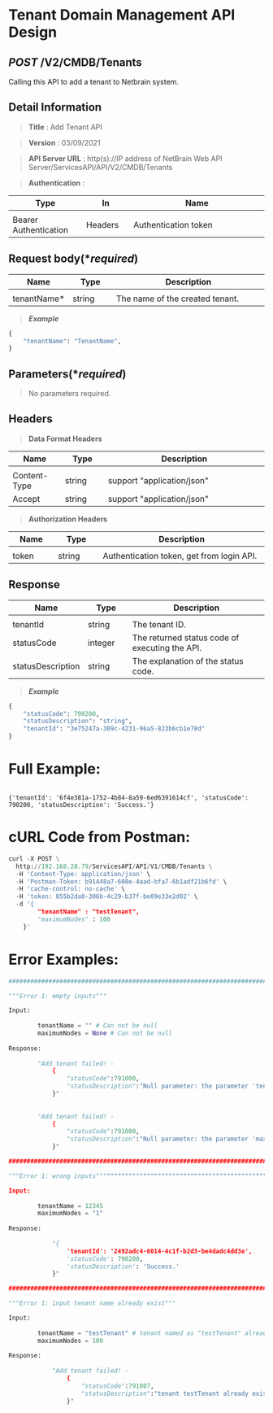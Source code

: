 
# Tenant Domain Management API Design

## ***POST*** /V2/CMDB/Tenants
Calling this API to add a tenant to Netbrain system.

## Detail Information

> **Title** : Add Tenant API<br>

> **Version** : 03/09/2021

> **API Server URL** : http(s)://IP address of NetBrain Web API Server/ServicesAPI/API/V2/CMDB/Tenants	

> **Authentication** : 

|**Type**|**In**|**Name**|
|------|------|------|
|<img width=100/>|<img width=100/>|<img width=500/>|
|Bearer Authentication| Headers | Authentication token | 

## Request body(****required***)

|**Name**|**Type**|**Description**|
|------|------|------|
|<img width=100/>|<img width=100/>|<img width=500/>|
|tenantName* | string  | The name of the created tenant.  |


> ***Example***


```python
{
    "tenantName": "TenantName",
}
```

## Parameters(****required***)

>No parameters required.

## Headers

> **Data Format Headers**

|**Name**|**Type**|**Description**|
|------|------|------|
|<img width=100/>|<img width=100/>|<img width=500/>|
| Content-Type | string  | support "application/json" |
| Accept | string  | support "application/json" |

> **Authorization Headers**

|**Name**|**Type**|**Description**|
|------|------|------|
|<img width=100/>|<img width=100/>|<img width=500/>|
| token | string  | Authentication token, get from login API. |

## Response

|**Name**|**Type**|**Description**|
|------|------|------|
|<img width=100/>|<img width=100/>|<img width=500/>|
|tenantId| string | The tenant ID.  |
|statusCode| integer | The returned status code of executing the API.  |
|statusDescription| string | The explanation of the status code.  |

> ***Example***


```python
{
    "statusCode": 790200,
    "statusDescription": "string",
    "tenantId": "3e75247a-309c-4231-96a5-823b6cb1e78d"
}
```

# Full Example: 


```python

```

    {'tenantId': '6f4e381a-1752-4b84-8a59-6ed6391614cf', 'statusCode': 790200, 'statusDescription': 'Success.'}
    

# cURL Code from Postman:


```python
curl -X POST \
  http://192.168.28.79/ServicesAPI/API/V1/CMDB/Tenants \
  -H 'Content-Type: application/json' \
  -H 'Postman-Token: b91448a7-608e-4aad-bfa7-6b1adf21b6fd' \
  -H 'cache-control: no-cache' \
  -H 'token: 855b2da0-306b-4c29-b37f-be09e33e2d02' \
  -d '{
        "tenantName" : "testTenant",
        "maximumNodes" : 100
    }'
```

 # Error Examples:


```python
###################################################################################################################    

"""Error 1: empty inputs"""

Input:
        
        tenantName = "" # Can not be null
        maximumNodes = None # Can not be null
        
Response:
    
        "Add tenant failed! - 
            {
                "statusCode":791000, 
                "statusDescription":"Null parameter: the parameter 'tenantName' cannot be null."
            }"
            
        
        "Add tenant failed! - 
            {
                "statusCode":791000,
                "statusDescription":"Null parameter: the parameter 'maximumNodes' cannot be null."
            }"

###################################################################################################################    

"""Error 1: wrong inputs""""""""""""""""""""""""""""""""""""""""""""""""""""""""""""""""""""""""""""""""""""""""

Input:
        
        tenantName = 12345
        maximumNodes = "1"
        
Response:
    
            "{
                'tenantId': '2492adc4-6014-4c1f-b2d3-be4dadc4dd3e', 
                'statusCode': 790200, 
                'statusDescription': 'Success.'
            }"

###################################################################################################################    

"""Error 1: input tenant name already exist"""

Input:
        
        tenantName = "testTenant" # tenant named as "testTenant" already exist.
        maximumNodes = 100
        
Response:
    
            "Add tenant failed! - 
                {
                    "statusCode":791007,
                    "statusDescription":"tenant testTenant already exists."
                }"

```
